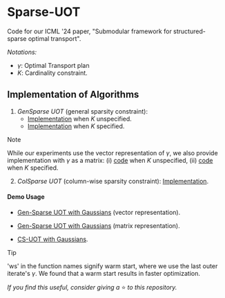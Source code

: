 # Sparse-UOT
Code for our ICML '24 paper, "Submodular framework for structured-sparse optimal transport".

*Notations:*
- $\gamma$: Optimal Transport plan
- $K$: Cardinality constraint.

## Implementation of Algorithms
1. *GenSparse UOT* (general sparsity constraint):
    - [Implementation](./blob/main/sparse_ot/sparse_repr_autok.py) when $K$ unspecified.
    - [Implementation](./blob/main/sparse_ot/sparse_repr.py) when $K$ specified.
> [!NOTE]
> While our experiments use the vector representation of $\gamma$, we also provide implementation with $\gamma$ as a matrix: (i) [code](./blob/main/sparse_ot/full_repr_autok.py) when $K$ unspecified, (ii) [code](./blob/main/sparse_ot/full_repr.py) when $K$ specified.

2. *ColSparse UOT* (column-wise sparsity constraint): [Implementation](./blob/main/sparse_ot/matroid_col_k.py).
#### Demo Usage
- [Gen-Sparse UOT with Gaussians](./blob/main/examples/Gaussian/sparse_repr.ipynb) (vector representation).

- [Gen-Sparse UOT with Gaussians](./blob/main/examples/Gaussian/full_repr.ipynb) (matrix representation).

- [CS-UOT with Gaussians](./blob/main/examples/Gaussian/matroid_col_k.ipynb).
> [!TIP]
> 'ws' in the function names signify warm start, where we use the last outer iterate's $\gamma$. We found that a warm start results in faster optimization.

*If you find this useful, consider giving a* ⭐ *to this repository.*
